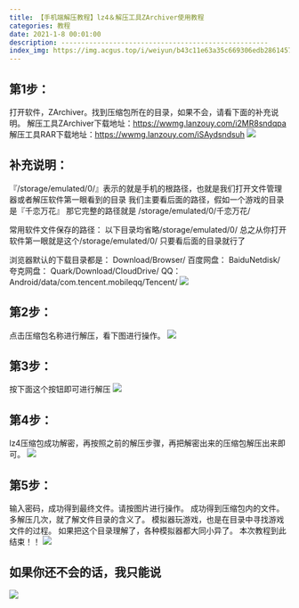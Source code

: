 ```yaml
---
title: 【手机端解压教程】lz4＆解压工具ZArchiver使用教程
categories: 教程
date: 2021-1-8 00:01:00
description: ----------------------------------------------------
index_img: https://img.acgus.top/i/weiyun/b43c11e63a35c669306edb286145738bf7d490222b45cfc2f41cfff0447495728a73309690c15bc57ea1e055c38f4f51.webp
---
```

## 第1步：
打开软件，ZArchiver。找到压缩包所在的目录，如果不会，请看下面的补充说明。
解压工具ZArchiver下载地址：https://wwmg.lanzouy.com/i2MR8sndqpa
解压工具RAR下载地址：https://wwmg.lanzouy.com/iSAydsndsuh
![](https://shp.qpic.cn/collector/2010522975/5de16861-261d-46d5-8107-e33701b2af9e/0)
## 补充说明：
『/storage/emulated/0/』表示的就是手机的根路径，也就是我们打开文件管理器或者解压软件第一眼看到的目录
我们主要看后面的路径，假如一个游戏的目录是『千恋万花』
那它完整的路径就是
/storage/emulated/0/千恋万花/

常用软件文件保存的路径：
以下目录均省略/storage/emulated/0/
总之从你打开软件第一眼就是这个/storage/emulated/0/
只要看后面的目录就行了

浏览器默认的下载目录都是：
Download/Browser/
百度网盘：
BaiduNetdisk/
夸克网盘：
Quark/Download/CloudDrive/
QQ：
Android/data/com.tencent.mobileqq/Tencent/
![](https://shp.qpic.cn/collector/2010522975/eb7ccea4-febd-4ddf-b46e-bf0ebc2737b4/0)
## 第2步：
点击压缩包名称进行解压，看下图进行操作。
![](https://shp.qpic.cn/collector/2010522975/d1b4084f-44e7-46ae-9396-09007995d4b5/0)
## 第3步：
按下面这个按钮即可进行解压
![](https://shp.qpic.cn/collector/2010522975/1584a812-aebf-4a3c-aa75-24c814b26c32/0)
## 第4步：
lz4压缩包成功解密，再按照之前的解压步骤，再把解密出来的压缩包解压出来即可。
![](https://shp.qpic.cn/collector/2010522975/4b0d9dac-c32e-420b-813e-e2fb1978ae49/0)
## 第5步：
输入密码，成功得到最终文件。请按图片进行操作。
成功得到压缩包内的文件。
多解压几次，就了解文件目录的含义了。
模拟器玩游戏，也是在目录中寻找游戏文件的过程。
如果把这个目录理解了，各种模拟器都大同小异了。
本次教程到此结束！！
![](https://shp.qpic.cn/collector/2010522975/3b82cb49-17b6-4f72-97bb-fb37a394df93/0)

## 如果你还不会的话，我只能说
![](https://shp.qpic.cn/collector/2010522975/a42a16d5-7225-4c03-afce-6b82f6700321/0)